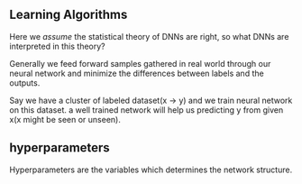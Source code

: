 ## Learning Algorithms

Here we *assume* the statistical theory of DNNs are right, so what DNNs are interpreted in this theory?

Generally we feed forward samples gathered in real world through our neural network and minimize the differences between labels and the outputs.

Say we have a cluster of labeled dataset(x -> y) and we train neural network on this dataset. a well trained network will help us predicting y from given x(x might be seen or unseen). 

## hyperparameters

Hyperparameters are the variables which determines the network structure.
